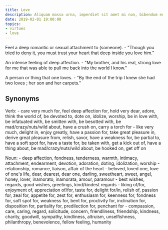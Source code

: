 ```yaml
---
title: Love
description: Aliquam massa urna, imperdiet sit amet mi non, bibendum euismod est.
date: 2019-02-01 19:00:00
topics: 
- virtues
- love
---
```


Feel a deep romantic or sexual attachment to (someone).
	- "Though you tried to deny it, you must trust your heart that deep inside you love him."

An intense feeling of deep affection.
	- "My brother, and his real, strong love for me that was able to pull me back into the world I know."

A person or thing that one loves.
	- "By the end of the trip I knew she had two loves ; her son and her carpets."

## Synonyms
Verb:
	- care very much for, feel deep affection for, hold very dear, adore, think the world of, be devoted to, dote on, idolize, worship, be in love with, be infatuated with, be smitten with, be besotted with, be mad/crazy/nuts/wild about, have a crush on, carry a torch for
	- like very much, delight in, enjoy greatly, have a passion for, take great pleasure in, derive great pleasure from, relish, savor, have a weakness for, be partial to, have a soft spot for, have a taste for, be taken with, get a kick out of, have a thing about, be mad/crazy/nuts/wild about, be hooked on, get off on

Noun:
	- deep affection, fondness, tenderness, warmth, intimacy, attachment, endearment, devotion, adoration, doting, idolization, worship
	- relationship, romance, liaison, affair of the heart
	- beloved, loved one, love of one's life, dear, dearest, dear one, darling, sweetheart, sweet, angel, honey, lover, inamorato, inamorata, amour, paramour
	- best wishes, regards, good wishes, greetings, kind/kindest regards
	- liking of/for, enjoyment of, appreciation of/for, taste for, delight for/in, relish of, passion for, zeal for, appetite for, zest for, enthusiasm for, keenness for, fondness for, soft spot for, weakness for, bent for, proclivity for, inclination for, disposition for, partiality for, predilection for, penchant for
	- compassion, care, caring, regard, solicitude, concern, friendliness, friendship, kindness, charity, goodwill, sympathy, kindliness, altruism, unselfishness, philanthropy, benevolence, fellow feeling, humanity

